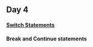 ## Day 4

#### [Switch Statements](https://www.geeksforgeeks.org/switch-statement-cc/)

#### Break and Continue statements 
